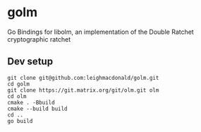 # golm

Go Bindings for libolm, an implementation of the Double Ratchet cryptographic ratchet

## Dev setup

    git clone git@github.com:leighmacdonald/golm.git
    cd golm
    git clone https://git.matrix.org/git/olm.git olm
    cd olm
    cmake . -Bbuild
    cmake --build build
    cd ..
    go build
    
